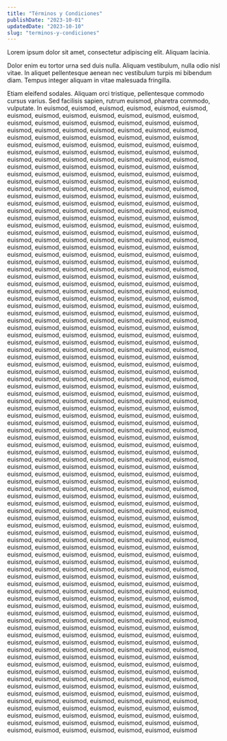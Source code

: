 ```yaml
---
title: "Términos y Condiciones"
publishDate: "2023-10-01"
updatedDate: "2023-10-10"
slug: "terminos-y-condiciones"
---
```


Lorem ipsum dolor sit amet, consectetur adipiscing elit. Aliquam lacinia.

Dolor enim eu tortor urna sed duis nulla. Aliquam vestibulum, nulla odio nisl vitae. In aliquet pellentesque aenean nec vestibulum turpis mi bibendum diam. Tempus integer aliquam in vitae malesuada fringilla.

Etiam eleifend sodales. Aliquam orci tristique, pellentesque commodo cursus varius. Sed facilisis sapien, rutrum euismod, pharetra commodo, vulputate. In euismod, euismod, euismod, euismod, euismod, euismod, euismod, euismod, euismod, euismod, euismod, euismod, euismod, euismod, euismod, euismod, euismod, euismod, euismod, euismod, euismod, euismod, euismod, euismod, euismod, euismod, euismod, euismod, euismod, euismod, euismod, euismod, euismod, euismod, euismod, euismod, euismod, euismod, euismod, euismod, euismod, euismod, euismod, euismod, euismod, euismod, euismod, euismod, euismod, euismod, euismod, euismod, euismod, euismod, euismod, euismod, euismod, euismod, euismod, euismod, euismod, euismod, euismod, euismod, euismod, euismod, euismod, euismod, euismod, euismod, euismod, euismod, euismod, euismod, euismod, euismod, euismod, euismod, euismod, euismod, euismod, euismod, euismod, euismod, euismod, euismod, euismod, euismod, euismod, euismod, euismod, euismod, euismod, euismod, euismod, euismod, euismod, euismod, euismod, euismod, euismod, euismod, euismod, euismod, euismod, euismod, euismod, euismod, euismod, euismod, euismod, euismod, euismod, euismod, euismod, euismod, euismod, euismod, euismod, euismod, euismod, euismod, euismod, euismod, euismod, euismod, euismod, euismod, euismod, euismod, euismod, euismod, euismod, euismod, euismod, euismod, euismod, euismod, euismod, euismod, euismod, euismod, euismod, euismod, euismod, euismod, euismod, euismod, euismod, euismod, euismod, euismod, euismod, euismod, euismod, euismod, euismod, euismod, euismod, euismod, euismod, euismod, euismod, euismod, euismod, euismod, euismod, euismod, euismod, euismod, euismod, euismod, euismod, euismod, euismod, euismod, euismod, euismod, euismod, euismod, euismod, euismod, euismod, euismod, euismod, euismod, euismod, euismod, euismod, euismod, euismod, euismod, euismod, euismod, euismod, euismod, euismod, euismod, euismod, euismod, euismod, euismod, euismod, euismod, euismod, euismod, euismod, euismod, euismod, euismod, euismod, euismod, euismod, euismod, euismod, euismod, euismod, euismod, euismod, euismod, euismod, euismod, euismod, euismod, euismod, euismod, euismod, euismod, euismod, euismod, euismod, euismod, euismod, euismod, euismod, euismod, euismod, euismod, euismod, euismod, euismod, euismod, euismod, euismod, euismod, euismod, euismod, euismod, euismod, euismod, euismod, euismod, euismod, euismod, euismod, euismod, euismod, euismod, euismod, euismod, euismod, euismod, euismod, euismod, euismod, euismod, euismod, euismod, euismod, euismod, euismod, euismod, euismod, euismod, euismod, euismod, euismod, euismod, euismod, euismod, euismod, euismod, euismod, euismod, euismod, euismod, euismod, euismod, euismod, euismod, euismod, euismod, euismod, euismod, euismod, euismod, euismod, euismod, euismod, euismod, euismod, euismod, euismod, euismod, euismod, euismod, euismod, euismod, euismod, euismod, euismod, euismod, euismod, euismod, euismod, euismod, euismod, euismod, euismod, euismod, euismod, euismod, euismod, euismod, euismod, euismod, euismod, euismod, euismod, euismod, euismod, euismod, euismod, euismod, euismod, euismod, euismod, euismod, euismod, euismod, euismod, euismod, euismod, euismod, euismod, euismod, euismod, euismod, euismod, euismod, euismod, euismod, euismod, euismod, euismod, euismod, euismod, euismod, euismod, euismod, euismod, euismod, euismod, euismod, euismod, euismod, euismod, euismod, euismod, euismod, euismod, euismod, euismod, euismod, euismod, euismod, euismod, euismod, euismod, euismod, euismod, euismod, euismod, euismod, euismod, euismod, euismod, euismod, euismod, euismod, euismod, euismod, euismod, euismod, euismod, euismod, euismod, euismod, euismod, euismod, euismod, euismod, euismod, euismod, euismod, euismod, euismod, euismod, euismod, euismod, euismod, euismod, euismod, euismod, euismod, euismod, euismod, euismod, euismod, euismod, euismod, euismod, euismod, euismod, euismod, euismod, euismod, euismod, euismod, euismod, euismod, euismod, euismod, euismod, euismod, euismod, euismod, euismod, euismod, euismod, euismod, euismod, euismod, euismod, euismod, euismod, euismod, euismod, euismod, euismod, euismod, euismod, euismod, euismod, euismod, euismod, euismod, euismod, euismod, euismod, euismod, euismod, euismod, euismod, euismod, euismod, euismod, euismod, euismod, euismod, euismod, euismod, euismod, euismod, euismod, euismod, euismod, euismod, euismod, euismod, euismod, euismod, euismod, euismod, euismod, euismod, euismod, euismod, euismod, euismod, euismod, euismod, euismod, euismod, euismod, euismod, euismod, euismod, euismod, euismod, euismod, euismod, euismod, euismod, euismod, euismod, euismod, euismod, euismod, euismod, euismod, euismod, euismod, euismod, euismod, euismod, euismod, euismod, euismod, euismod, euismod, euismod, euismod, euismod, euismod, euismod, euismod, euismod, euismod, euismod, euismod, euismod, euismod, euismod, euismod, euismod, euismod, euismod, euismod, euismod, euismod, euismod, euismod, euismod, euismod, euismod, euismod, euismod, euismod, euismod, euismod, euismod, euismod, euismod, euismod, euismod, euismod, euismod, euismod, euismod, euismod, euismod, euismod, euismod, euismod, euismod, euismod, euismod, euismod, euismod, euismod, euismod, euismod, euismod, euismod, euismod, euismod, euismod, euismod, euismod, euismod, euismod, euismod, euismod, euismod, euismod, euismod, euismod, euismod, euismod, euismod, euismod, euismod, euismod, euismod, euismod, euismod, euismod, euismod, euismod, euismod

